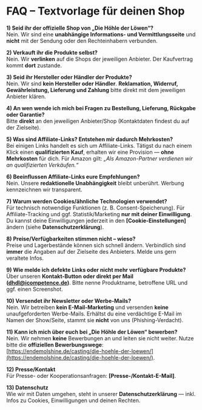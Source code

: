 # **FAQ – Textvorlage für deinen Shop**

**1\) Seid ihr der offizielle Shop von „Die Höhle der Löwen“?**  
Nein. Wir sind eine **unabhängige Informations- und Vermittlungsseite** und **nicht** mit der Sendung oder den Rechteinhabern verbunden.

**2\) Verkauft ihr die Produkte selbst?**  
Nein. Wir **verlinken** auf die Shops der jeweiligen Anbieter. Der Kaufvertrag kommt **dort** zustande.

**3\) Seid ihr Hersteller oder Händler der Produkte?**  
Nein. Wir sind **kein Hersteller oder Händler**. **Reklamation, Widerruf, Gewährleistung, Lieferung und Zahlung** bitte direkt mit dem jeweiligen Anbieter klären.

**4\) An wen wende ich mich bei Fragen zu Bestellung, Lieferung, Rückgabe oder Garantie?**  
Bitte **direkt** an den jeweiligen Anbieter/Shop (Kontaktdaten findest du auf der Zielseite).

**5\) Was sind Affiliate-Links? Entstehen mir dadurch Mehrkosten?**  
Bei einigen Links handelt es sich um Affiliate-Links. Tätigst du nach einem Klick einen **qualifizierten Kauf**, erhalten wir eine Provision — **ohne Mehrkosten** für dich. Für Amazon gilt: *„Als Amazon-Partner verdienen wir an qualifizierten Verkäufen.“*

**6\) Beeinflussen Affiliate-Links eure Empfehlungen?**  
Nein. Unsere **redaktionelle Unabhängigkeit** bleibt unberührt. Werbung kennzeichnen wir transparent.

**7\) Warum werden Cookies/ähnliche Technologien verwendet?**  
Für technisch notwendige Funktionen (z. B. Consent-Speicherung). Für Affiliate-Tracking und ggf. Statistik/Marketing **nur mit deiner Einwilligung**. Du kannst deine Einwilligungen jederzeit in den **\[Cookie-Einstellungen\]** ändern (siehe **Datenschutzerklärung**).

**8\) Preise/Verfügbarkeiten stimmen nicht – wieso?**  
Preise und Lagerbestände können sich schnell ändern. Verbindlich sind **immer** die Angaben auf der Zielseite des Anbieters. Melde uns gern veraltete Infos.

**9\) Wie melde ich defekte Links oder nicht mehr verfügbare Produkte?**  
Über unseren **Kontakt-Button oder direkt per Mail (dhdl@icompetence.de)**. Bitte nenne Produktname, betroffene URL und ggf. einen Screenshot.

**10\) Versendet ihr Newsletter oder Werbe-Mails?**  
Nein. Wir betreiben **kein E-Mail-Marketing** und versenden **keine** unaufgeforderten Werbe-Mails. Erhältst du eine verdächtige E-Mail im Namen der Show/Seite, stammt sie **nicht** von uns (Phishing-Verdacht).

**11\) Kann ich mich über euch bei „Die Höhle der Löwen“ bewerben?**  
Nein. Wir nehmen **keine** Bewerbungen an und leiten sie nicht weiter. Nutze bitte die **offiziellen Bewerbungswege**: [https://endemolshine.de/casting/die-hoehle-der-loewen/](https://endemolshine.de/casting/die-hoehle-der-loewen/).

**12\) Presse/Kontakt**  
Für Presse- oder Kooperationsanfragen: **\[Presse-/Kontakt-E-Mail\]**.

**13\) Datenschutz**  
Wie wir mit Daten umgehen, steht in unserer **Datenschutzerklärung** — inkl. Infos zu Cookies, Einwilligungen und deinen Rechten.

